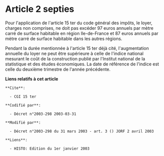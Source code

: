 # Article 2 septies

Pour l'application de l'article 15 ter du code général des impôts, le loyer, charges non comprises, ne doit pas excéder 97
euros annuels par mètre carré de surface habitable en région Ile-de-France et 87 euros annuels par mètre carré de surface
habitable dans les autres régions.

Pendant la durée mentionnée à l'article 15 ter déjà cité, l'augmentation annuelle du loyer ne peut être supérieure à celle de
l'indice national mesurant le coût de la construction publié par l'Institut national de la statistique et des études
économiques. La date de référence de l'indice est celle du deuxième trimestre de l'année précédente.

**Liens relatifs à cet article**

	**Cite**:

	  - CGI 15 ter

	**Codifié par**:

	  - Décret n°2003-298 2003-03-31

	**Modifié par**:

	  - Décret n°2003-298 du 31 mars 2003 - art. 3 () JORF 2 avril 2003

	**Liens**:

	  - HISTO: Edition du 1er janvier 2003
